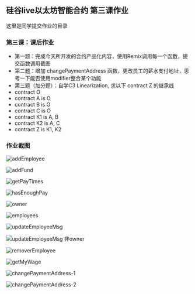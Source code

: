 ## 硅谷live以太坊智能合约 第三课作业
这里是同学提交作业的目录

### 第三课：课后作业
- 第一题：完成今天所开发的合约产品化内容，使用Remix调用每一个函数，提交函数调用截图
- 第二题：增加 changePaymentAddress 函数，更改员工的薪水支付地址，思考一下能否使用modifier整合某个功能
- 第三题（加分题）：自学C3 Linearization, 求以下 contract Z 的继承线
- contract O
- contract A is O
- contract B is O
- contract C is O
- contract K1 is A, B
- contract K2 is A, C
- contract Z is K1, K2


### 作业截图

![addEmployee](images/addEmployee.png)


![addFund](images/addFund.png)

![getPayTimes](images/getPayTimes.png)

![hasEnoughPay](images/hasEnoughPay.png)

![owner](images/owner.png)

![employees](images/employees.png)

![updateEmployeeMsg](images/updateEmployeeMsg.png)

![updateEmployeeMsg 非owner](images/updateEmployeeMsg-1.png)

![removerEmployee](images/removerEmployee.png)

![getMyWage](images/getMyWage.png)

![changePaymentAddress-1](images/changePaymentAddress-1.png)

![changePaymentAddress-2](images/changePaymentAddress-2.png)